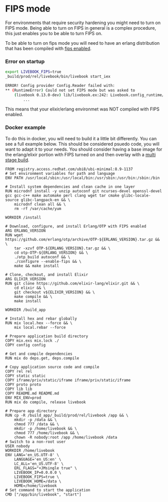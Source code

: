 # FIPS mode

For environments that require security hardening you might need to turn on FIPS mode. Being able to turn on FIPS in general is a complex procedure, this just enables you to be able to turn FIPS on.

To be able to turn on fips mode you will need to have an erlang distribution that has been compiled with [fips enabled](https://www.erlang.org/doc/apps/crypto/fips).


### Error on startup

```bash
export LIVEBOOK_FIPS=true
_build/prod/rel/livebook/bin/livebook start_iex 

ERROR! Config provider Config.Reader failed with:
** (RuntimeError) Could not set FIPS mode but was asked to
    (livebook 0.13.0-dev) lib/livebook.ex:242: Livebook.config_runtime/0
        ...

```

This means that your elixir/erlang environmet was NOT compiled with FIPS enabled.

### Docker example
To do this in docker, you will need to build it a little bit differently. You can see a full example below. This should be considered psuedo code, you will want to adapt it to your needs. You should consider having a base image for the erlang/elixir portion with FIPS turned on and then overlay with a [multi stage build](https://docs.docker.com/build/building/multi-stage/).


```docker
FROM registry.access.redhat.com/ubi8/ubi-minimal:8.9-1137
# Set environment variables for path and language
ENV PATH /usr/local/sbin:/usr/local/bin:/usr/sbin:/usr/bin:/sbin:/bin 

# Install system dependencies and clean cache in one layer
RUN microdnf install -y unzip autoconf git ncurses-devel openssl-devel gcc gcc-c++ make automake perl clang wget tar cmake glibc-locale-source glibc-langpack-en && \
    microdnf clean all && \
    rm -rf /var/cache/yum

WORKDIR /install

# Download, configure, and install Erlang/OTP with FIPS enabled
ARG ERLANG_VERSION
RUN wget https://github.com/erlang/otp/archive/OTP-${ERLANG_VERSION}.tar.gz && \
    tar -xzvf OTP-${ERLANG_VERSION}.tar.gz && \
    cd otp-OTP-${ERLANG_VERSION} && \
    ./otp_build autoconf && \
    ./configure --enable-fips && \
    make && make install

# Clone, checkout, and install Elixir
ARG ELIXIR_VERSION
RUN git clone https://github.com/elixir-lang/elixir.git && \
    cd elixir && \
    git checkout v${ELIXIR_VERSION} && \
    make compile && \
    make install

WORKDIR /build_app

# Install hex and rebar globally
RUN mix local.hex --force && \
    mix local.rebar --force

# Prepare application build directory
COPY mix.exs mix.lock ./
COPY config config

# Get and compile dependencies
RUN mix do deps.get, deps.compile

# Copy application source code and compile
COPY rel rel
COPY static static
COPY iframe/priv/static/iframe iframe/priv/static/iframe
COPY proto proto
COPY lib lib
COPY README.md README.md
ENV MIX_ENV=prod
RUN mix do compile, release livebook

# Prepare app directory
RUN cp -R /build_app/_build/prod/rel/livebook /app && \
    mkdir -p /data && \
    chmod 777 /data && \
    mkdir -p /home/livebook && \
    chmod 777 /home/livebook && \
    chown -R nobody:root /app /home/livebook /data
# Switch to a non-root user
USER nobody
WORKDIR /home/livebook
ENV LANG='en_US.UTF-8' \
    LANGUAGE='en_US:en' \
    LC_ALL='en_US.UTF-8' \
    ERL_FLAGS="+JMsingle true" \
    LIVEBOOK_IP=0.0.0.0 \
    LIVEBOOK_FIPS=true \
    LIVEBOOK_HOME=/data \
    HOME=/home/livebook    
# Set command to start the application
CMD ["/app/bin/livebook", "start"]
```